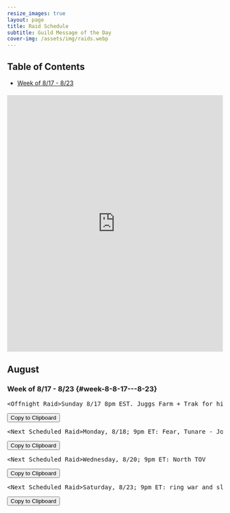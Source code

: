 ```yaml
---
resize_images: true
layout: page
title: Raid Schedule
subtitle: Guild Message of the Day
cover-img: /assets/img/raids.webp
---
```


## Table of Contents

- [Week of 8/17 - 8/23](#week-8-8-17---8-23)

<div class="calendar-container" style="margin: 20px 0;">
<iframe src="https://calendar.google.com/calendar/embed?src=66d83074080df7c55ea03673842f6e7b2c2f37ce0c38edf7137603c80e399802%40group.calendar.google.com&ctz=America%2FNew_York" 
style="border: 0" 
width="100%" 
height="600" 
frameborder="0" 
scrolling="no">
</iframe>
</div>


## August


### Week of 8/17 - 8/23 {#week-8-8-17---8-23}

<div class="copy-text-container"><pre class="copy-text-content" id="copy-box-onb76ggug">&lt;Offnight Raid&gt;Sunday 8/17 8pm EST. Juggs Farm + Trak for his tooths ( - Join us at formerglory.lol</pre><button class="copy-button" onclick="copyText('copy-box-onb76ggug')">Copy to Clipboard</button></div>

<div class="copy-text-container"><pre class="copy-text-content" id="copy-box-qb0myqoz3">&lt;Next Scheduled Raid&gt;Monday, 8/18; 9pm ET: Fear, Tunare - Join us at formerglory.lol</pre><button class="copy-button" onclick="copyText('copy-box-qb0myqoz3')">Copy to Clipboard</button></div>

<div class="copy-text-container"><pre class="copy-text-content" id="copy-box-a0ylhpi8a">&lt;Next Scheduled Raid&gt;Wednesday, 8/20; 9pm ET: North TOV                                                                                                                                               •Friday, 8/22; 9pm ET: North TOV, - Join us at formerglory.lol</pre><button class="copy-button" onclick="copyText('copy-box-a0ylhpi8a')">Copy to Clipboard</button></div>

<div class="copy-text-container"><pre class="copy-text-content" id="copy-box-ssipjque9">&lt;Next Scheduled Raid&gt;Saturday, 8/23; 9pm ET: ring war and sleepers tomb - Join us at formerglory.lol</pre><button class="copy-button" onclick="copyText('copy-box-ssipjque9')">Copy to Clipboard</button></div>

